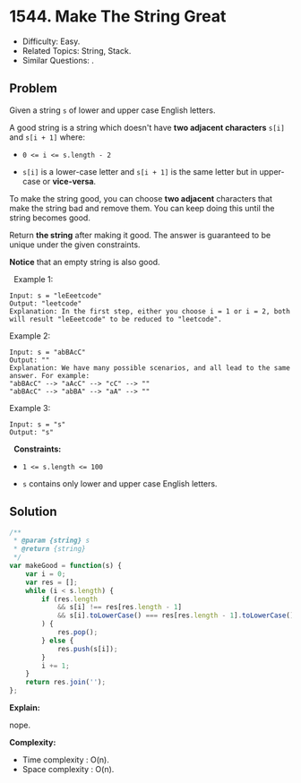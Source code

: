 # 1544. Make The String Great

- Difficulty: Easy.
- Related Topics: String, Stack.
- Similar Questions: .

## Problem

Given a string `s` of lower and upper case English letters.

A good string is a string which doesn't have **two adjacent characters** `s[i]` and `s[i + 1]` where:


	
- `0 <= i <= s.length - 2`
	
- `s[i]` is a lower-case letter and `s[i + 1]` is the same letter but in upper-case or **vice-versa**.


To make the string good, you can choose **two adjacent** characters that make the string bad and remove them. You can keep doing this until the string becomes good.

Return **the string** after making it good. The answer is guaranteed to be unique under the given constraints.

**Notice** that an empty string is also good.

 
Example 1:

```
Input: s = "leEeetcode"
Output: "leetcode"
Explanation: In the first step, either you choose i = 1 or i = 2, both will result "leEeetcode" to be reduced to "leetcode".
```

Example 2:

```
Input: s = "abBAcC"
Output: ""
Explanation: We have many possible scenarios, and all lead to the same answer. For example:
"abBAcC" --> "aAcC" --> "cC" --> ""
"abBAcC" --> "abBA" --> "aA" --> ""
```

Example 3:

```
Input: s = "s"
Output: "s"
```

 
**Constraints:**


	
- `1 <= s.length <= 100`
	
- `s` contains only lower and upper case English letters.



## Solution

```javascript
/**
 * @param {string} s
 * @return {string}
 */
var makeGood = function(s) {
    var i = 0;
    var res = [];
    while (i < s.length) {
        if (res.length
            && s[i] !== res[res.length - 1]
            && s[i].toLowerCase() === res[res.length - 1].toLowerCase()
        ) {
            res.pop();
        } else {
            res.push(s[i]);
        }
        i += 1;
    }
    return res.join('');
};
```

**Explain:**

nope.

**Complexity:**

* Time complexity : O(n).
* Space complexity : O(n).
